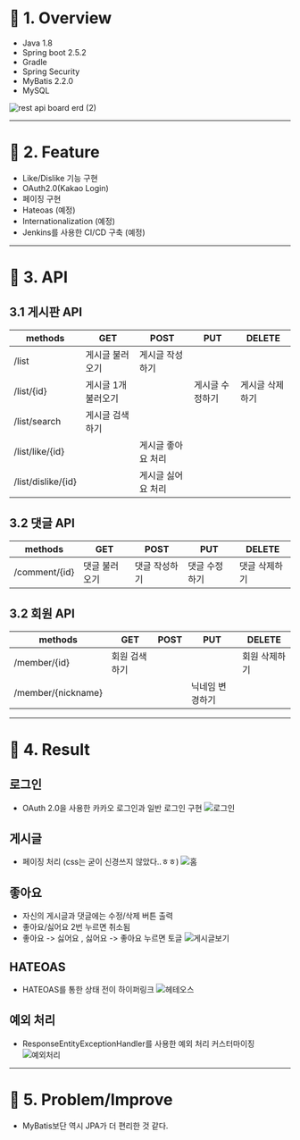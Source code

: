 # :pushpin: 1. Overview
* Java 1.8
* Spring boot 2.5.2
* Gradle
* Spring Security
* MyBatis 2.2.0
* MySQL

![rest api board erd (2)](https://user-images.githubusercontent.com/52540882/127375384-6be6398f-6809-493f-91a9-602ce3e8219f.jpg)
      

****
# :pushpin: 2. Feature
* Like/Dislike 기능 구현
* OAuth2.0(Kakao Login)
* 페이징 구현
* Hateoas (예정)
* Internationalization (예정)
* Jenkins를 사용한 CI/CD 구축 (예정)


****
# :pushpin: 3. API
## 3.1 게시판 API
|methods|GET|POST|PUT|DELETE|
|------|---|---|---|---|
|/list|게시글 불러오기|게시글 작성하기|
|/list/{id}|게시글 1개 불러오기||게시글 수정하기|게시글 삭제하기|
|/list/search|게시글 검색하기|||
|/list/like/{id}||게시글 좋아요 처리||
|/list/dislike/{id}||게시글 싫어요 처리||   
   
      
## 3.2 댓글 API
|methods|GET|POST|PUT|DELETE|
|------|---|---|---|---|
|/comment/{id}|댓글 불러오기|댓글 작성하기|댓글 수정하기|댓글 삭제하기
   
      
## 3.2 회원 API
|methods|GET|POST|PUT|DELETE|
|------|---|---|---|---|
|/member/{id}|회원 검색하기|||회원 삭제하기
|/member/{nickname}|||닉네임 변경하기|
****

         
# :pushpin: 4. Result
## 로그인
* OAuth 2.0을 사용한 카카오 로그인과 일반 로그인 구현
![로그인](https://user-images.githubusercontent.com/52540882/130479761-dba7ab5c-33e7-47d4-84c2-e78ebfbd4440.PNG)
   
      
## 게시글
* 페이징 처리 (css는 굳이 신경쓰지 않았다..ㅎㅎ)
![홈](https://user-images.githubusercontent.com/52540882/130479778-20db4170-afca-48f0-995e-d802e79a426e.PNG)
   
      
## 좋아요
* 자신의 게시글과 댓글에는 수정/삭제 버튼 출력
* 좋아요/싫어요 2번 누르면 취소됨
* 좋아요 -> 싫어요 , 싫어요 -> 좋아요 누르면 토글
![게시글보기](https://user-images.githubusercontent.com/52540882/130479783-841a7959-1b50-4d7b-8f1d-23a58af565d6.PNG)
   
      
## HATEOAS
* HATEOAS를 통한 상태 전이 하이퍼링크
![헤테오스](https://user-images.githubusercontent.com/52540882/130479979-338e6500-17c0-428b-9cfc-6a6af2bfe546.png)
   
      
## 예외 처리
* ResponseEntityExceptionHandler를 사용한 예외 처리 커스터마이징
![예외처리](https://user-images.githubusercontent.com/52540882/130479982-bf6d6668-6c09-401d-86d7-6e132ab4f255.png)        
   
      
         
****
# :pushpin: 5. Problem/Improve
* MyBatis보단 역시 JPA가 더 편리한 것 같다.

